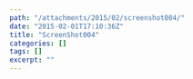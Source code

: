 ```yaml
---
path: "/attachments/2015/02/screenshot004/"
date: "2015-02-01T17:10:36Z"
title: "ScreenShot004"
categories: []
tags: []
excerpt: ""
---
```


